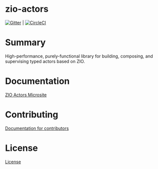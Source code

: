# zio-actors

[![Gitter](https://badges.gitter.im/zio/zio-actors.svg)](https://gitter.im/zio/zio-actors?utm_source=badge&utm_medium=badge&utm_campaign=pr-badge&utm_content=badge) | [![CircleCI](https://circleci.com/gh/zio/zio-actors/tree/master.svg?style=svg)](https://circleci.com/gh/zio/zio-actors/tree/master)

# Summary
High-performance, purely-functional library for building, composing, and supervising typed actors based on ZIO.

# Documentation
[ZIO Actors Microsite](https://zio.github.io/zio-actors/)

# Contributing
[Documentation for contributors](CONTRIBUTING.md)

# License
[License](LICENSE)
